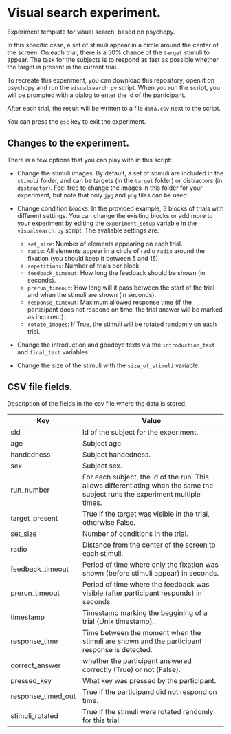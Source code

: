 # Visual search experiment.

Experiment template for visual search, based on psychopy.

In this specific case, a set of stimuli appear in a circle around the center of the screen.
On each trial, there is a 50% chance of the `target` stimuli to appear.
The task for the subjects is to respond as fast as possible whether the target is present in the current trial.

To recreate this experiment, you can download this repository, open it on psychopy and run the `visualsearch.py` script.
When you run the script, you will be prompted with a dialog to enter the id of the participant.

After each trial, the result will be written to a file `data.csv` next to the script.

You can press the `esc` key to exit the experiment.

## Changes to the experiment.
There is a few options that you can play with in this script:

- Change the stimuli images:
By default, a set of stimuli are included in the `stimuli` folder, and can be targets (in the `target` folder) or distractors (in `distractor`).
Feel free to change the images in this folder for your experiment, but note that only `jpg` and `png` files can be used.

- Change condition blocks:
In the provided example, 3 blocks of trials with different settings.
You can change the existing blocks or add more to your experiment by editing the `experiment_setup` variable in the `visualsearch.py` script.
The avaliable settings are:
    - `set_size`: Number of elements appearing on each trial.
    - `radio`: All elements appear in a circle of radio `radio` around the fixation (you should keep it between 5 and 15).
    - `repetitions`: Number of trials per block.
    - `feedback_timeout`: How long the feedback should be shown (in seconds).
    - `prerun_timeout`: How long will it pass between the start of the trial and when the stimuli are shown (in seconds).
    - `response_timeout`: Maximum allowed response time (if the participant does not respond on time, the trial answer will be marked as incorrect).
    - `rotate_images`: If True, the stimuli will be rotated randomly on each trial.

- Change the introduction and goodbye texts via the `introduction_text` and `final_text` variables.

- Change the size of the stimuli with the `size_of_stimuli` variable.

## CSV file fields.
Description of the fields in the csv file where the data is stored.

| Key | Value |
| --- | --- |
| sId | Id of the subject for the experiment. |
| age | Subject age. |
| handedness | Subject handedness. |
| sex | Subject sex. |
| run_number | For each subject, the id of the run. This allows differentiating when the same the subject runs the experiment multiple times. |
| target_present | True if the target was visible in the trial, otherwise False. |
| set_size | Number of conditions in the trial. |
| radio | Distance from the center of the screen to each stimuli. |
| feedback_timeout | Period of time where only the fixation was shown (before stimuli appear) in seconds.|
| prerun_timeout | Period of time where the feedback was visible (after participant responds) in seconds. |
| timestamp | Timestamp marking the beggining of a trial (Unix timestamp).|
| response_time | Time between the moment when the stimuli are shown and the participant response is detected. |
| correct_answer | whether the participant answered correctly (True) or not (False). |
| pressed_key | What key was pressed by the participant. |
| response_timed_out | True if the participand did not respond on time. |
| stimuli_rotated | True if the stimuli were rotated randomly for this trial. |
